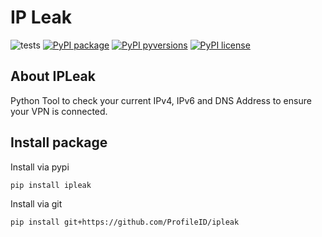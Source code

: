 # IP Leak

![tests](https://github.com/ProfileID/ipleak/workflows/tests/badge.svg)
[![PyPI package](https://img.shields.io/pypi/v/ipleak)](https://pypi.python.org/pypi/ipleak/)
[![PyPI pyversions](https://img.shields.io/pypi/pyversions/ipleak.svg)](https://pypi.python.org/pypi/ipleak/)
[![PyPI license](https://img.shields.io/pypi/l/ipleak.svg)](https://pypi.python.org/pypi/ipleak/)

## About IPLeak
Python Tool to check your current IPv4, IPv6 and DNS Address to ensure your VPN is connected.

## Install package
Install via pypi
```bash
pip install ipleak
```

Install via git
```bash
pip install git+https://github.com/ProfileID/ipleak
```

